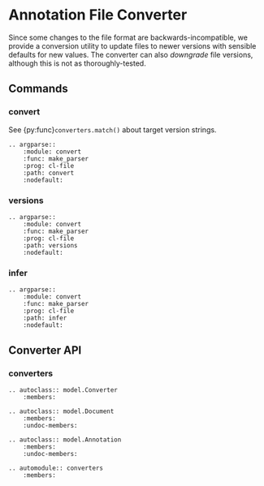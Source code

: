 # Annotation File Converter

Since some changes to the file format are backwards-incompatible, we provide a conversion
utility to update files to newer versions with sensible defaults for new values. The 
converter can also _downgrade_ file versions, although this is not as thoroughly-tested.

## Commands

### convert

See {py:func}`converters.match()` about target version strings.

```{eval-rst}
.. argparse::
    :module: convert
    :func: make_parser
    :prog: cl-file
    :path: convert
    :nodefault:
```

### versions

```{eval-rst}
.. argparse::
    :module: convert
    :func: make_parser
    :prog: cl-file
    :path: versions
    :nodefault:
```

### infer

```{eval-rst}
.. argparse::
    :module: convert
    :func: make_parser
    :prog: cl-file
    :path: infer
    :nodefault:
```

## Converter API

### converters

```{eval-rst}
.. autoclass:: model.Converter
    :members:

.. autoclass:: model.Document
    :members:
    :undoc-members:

.. autoclass:: model.Annotation
    :members:
    :undoc-members:

.. automodule:: converters
    :members:
```
